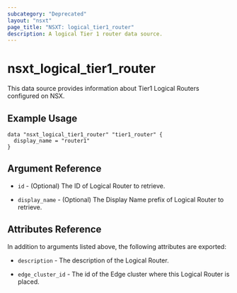 ```yaml
---
subcategory: "Deprecated"
layout: "nsxt"
page_title: "NSXT: logical_tier1_router"
description: A logical Tier 1 router data source.
---
```


# nsxt_logical_tier1_router

This data source provides information about Tier1 Logical Routers configured on NSX.

## Example Usage

```hcl
data "nsxt_logical_tier1_router" "tier1_router" {
  display_name = "router1"
}
```

## Argument Reference

* `id` - (Optional) The ID of Logical Router to retrieve.

* `display_name` - (Optional) The Display Name prefix of Logical Router to retrieve.

## Attributes Reference

In addition to arguments listed above, the following attributes are exported:

* `description` - The description of the Logical Router.

* `edge_cluster_id` - The id of the Edge cluster where this Logical Router is placed.
